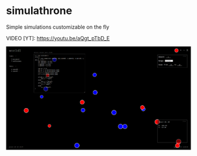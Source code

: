 # simulathrone
Simple simulations customizable on the fly

VIDEO [YT]: https://youtu.be/aQgt_pTbD_E

![screenshot](https://raw.githubusercontent.com/BrunonDEV/simulathrone/master/scr1.png)
